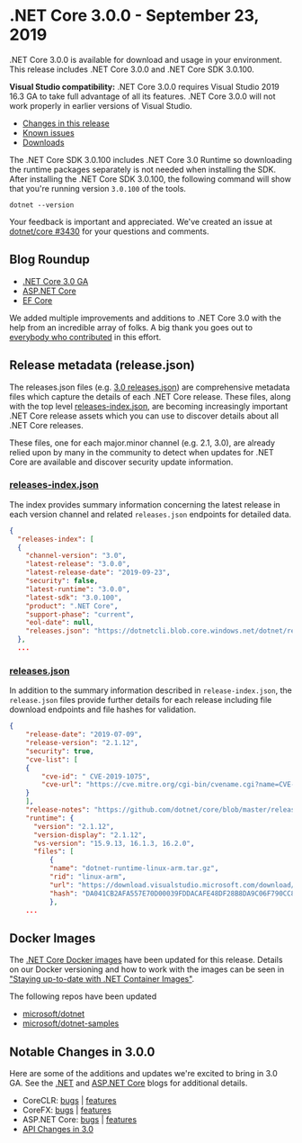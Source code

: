 # .NET Core 3.0.0 - September 23, 2019

.NET Core 3.0.0 is available for download and usage in your environment. This release includes .NET Core 3.0.0 and .NET Core SDK 3.0.100.

**Visual Studio compatibility:** .NET Core 3.0.0 requires Visual Studio 2019 16.3 GA to take full advantage of all its features. .NET Core 3.0.0 will not work properly in earlier versions of Visual Studio. 

* [Changes in this release](#notable-changes-in-300)
* [Known issues](../3.0-known-issues.md)
* [Downloads](https://dotnet.microsoft.com/download/dotnet-core/3.0)

The .NET Core SDK 3.0.100 includes .NET Core 3.0 Runtime so downloading the runtime packages separately is not needed when installing the SDK. After installing the .NET Core SDK 3.0.100, the following command will show that you're running version `3.0.100` of the tools.

`dotnet --version`

Your feedback is important and appreciated. We've created an issue at [dotnet/core #3430](https://github.com/dotnet/core/issues/3430) for your questions and comments.

## Blog Roundup

* [.NET Core 3.0 GA][dotnet-blog]
* [ASP.NET Core][aspnet-blog]
* [EF Core][ef-blog]

We added multiple improvements and additions to .NET Core 3.0 with the help from an incredible array of folks. A big thank you goes out to [everybody who contributed](3.0.0-contrib.md) in this effort.

## Release metadata (release.json)

The releases.json files (e.g. [3.0 releases.json](https://dotnetcli.blob.core.windows.net/dotnet/release-metadata/3.0/releases.json)) are comprehensive metadata files which capture the details of each .NET Core release. These files, along with the top level [releases-index.json](https://dotnetcli.blob.core.windows.net/dotnet/release-metadata/releases-index.json), are becoming increasingly important .NET Core release assets which you can use to discover details about all .NET Core releases.

These files, one for each major.minor channel (e.g. 2.1, 3.0), are already relied upon by many in the community to detect when updates for .NET Core are available and discover security update information.

### [releases-index.json](https://dotnetcli.blob.core.windows.net/dotnet/release-metadata/releases-index.json)

The index provides summary information concerning the latest release in each version channel and related `releases.json` endpoints for detailed data.

```JSON
{
  "releases-index": [
  {
    "channel-version": "3.0",
    "latest-release": "3.0.0",
    "latest-release-date": "2019-09-23",
    "security": false,
    "latest-runtime": "3.0.0",
    "latest-sdk": "3.0.100",
    "product": ".NET Core",
    "support-phase": "current",
    "eol-date": null,
    "releases.json": "https://dotnetcli.blob.core.windows.net/dotnet/release-metadata/3.0/releases.json"
  },
  ...
```

### [releases.json](https://dotnetcli.blob.core.windows.net/dotnet/release-metadata/2.1/releases.json)

In addition to the summary information described in `release-index.json`, the `release.json` files provide further details for each release including file download endpoints and file hashes for validation.

```JSON
{
    "release-date": "2019-07-09",
    "release-version": "2.1.12",
    "security": true,
    "cve-list": [
    {
        "cve-id": " CVE-2019-1075",
        "cve-url": "https://cve.mitre.org/cgi-bin/cvename.cgi?name=CVE-2019-1075"
    }
    ],
    "release-notes": "https://github.com/dotnet/core/blob/master/release-notes/2.1/2.1.12/2.1.12.md",
    "runtime": {
      "version": "2.1.12",
      "version-display": "2.1.12",
      "vs-version": "15.9.13, 16.1.3, 16.2.0",
      "files": [
          {
          "name": "dotnet-runtime-linux-arm.tar.gz",
          "rid": "linux-arm",
          "url": "https://download.visualstudio.microsoft.com/download/pr/f759670e-1f8d-4f1a-8eb7-58b95f94c68c/69eca04ca138dc6c3caa160bd1b891d1/dotnet-runtime-2.1.12-linux-arm.tar.gz",
          "hash": "DA041CB2AFA557E70D00039FDDACAFE48DF28B8DA9C06F790CC841ECABA496F00880EF3349731860835007FA12F0AEF7D50D5EB200297AF5E37F4503C62ACECA"
          },
    ...
```

## Docker Images

The [.NET Core Docker images](https://hub.docker.com/r/microsoft/dotnet/) have been updated for this release. Details on our Docker versioning and how to work with the images can be seen in ["Staying up-to-date with .NET Container Images"](https://blogs.msdn.microsoft.com/dotnet/2018/06/18/staying-up-to-date-with-net-container-images/).

The following repos have been updated

* [microsoft/dotnet](https://hub.docker.com/r/microsoft/dotnet)
* [microsoft/dotnet-samples](https://hub.docker.com/r/microsoft/dotnet-samples)

## Notable Changes in 3.0.0

Here are some of the additions and updates we're excited to bring in 3.0 GA. See the [.NET][dotnet-blog] and [ASP.NET Core][aspnet-blog] blogs for additional details.

* CoreCLR: [bugs][coreclr_bugs] | [features][coreclr_features]
* CoreFX: [bugs][corefx_bugs] | [features][corefx_features]
* ASP.NET Core: [bugs][aspnet_bugs] | [features][aspnet_features]
* [API Changes in 3.0](../api-diff/README.md)

[blob-runtime]: https://dotnetcli.blob.core.windows.net/dotnet/Runtime/
[blob-sdk]: https://dotnetcli.blob.core.windows.net/dotnet/Sdk/
[release-notes]: https://github.com/dotnet/core/blob/master/release-notes/3.0/3.0.0/3.0.0.md

[//]: # ( Runtime 3.0.0)
[dotnet-hosting-win.exe]: https://download.visualstudio.microsoft.com/download/pr/bf608208-38aa-4a40-9b71-ae3b251e110a/bc1cecb14f75cc83dcd4bbc3309f7086/dotnet-hosting-3.0.0-win.exe
[dotnet-runtime-linux-arm.tar.gz]: https://download.visualstudio.microsoft.com/download/pr/0c5e013b-fa57-44dc-85bf-746885181278/58647e532fcc3a45209c13cdfbf30c74/dotnet-runtime-3.0.0-linux-arm.tar.gz
[dotnet-runtime-linux-arm64.tar.gz]: https://download.visualstudio.microsoft.com/download/pr/707fd000-c376-40de-9862-cabc46a344ec/82e0a3c816247bad4563c3e74655f7cf/dotnet-runtime-3.0.0-linux-arm64.tar.gz
[dotnet-runtime-linux-musl-x64.tar.gz]: https://download.visualstudio.microsoft.com/download/pr/af1de242-ec6f-4ecd-8ed3-0a0e9a526e28/c2efbe5b8f24603e1f1160b1a48912a2/dotnet-runtime-3.0.0-linux-musl-x64.tar.gz
[dotnet-runtime-linux-x64.tar.gz]: https://download.visualstudio.microsoft.com/download/pr/a5ff9cbb-d558-49d1-9fd2-410cb1c8b095/a940644f4133b81446cb3733a620983a/dotnet-runtime-3.0.0-linux-x64.tar.gz
[dotnet-runtime-osx-x64.pkg]: https://download.visualstudio.microsoft.com/download/pr/1b09851c-1c1a-4aeb-a94a-7065db8741c0/b22a0b5501191fe1a263913d8ed11b2e/dotnet-runtime-3.0.0-osx-x64.pkg
[dotnet-runtime-osx-x64.tar.gz]: https://download.visualstudio.microsoft.com/download/pr/68123d89-73c0-40b0-ba9b-93667c25663b/001f66f8ec4666421acc16f74209aa99/dotnet-runtime-3.0.0-osx-x64.tar.gz
[dotnet-runtime-rhel.6-x64.tar.gz]: https://download.visualstudio.microsoft.com/download/pr/d78bd3a0-3f8b-4bae-abc4-cd1537d7ed75/3fe2e28ee47a80e44838a4e22d07284b/dotnet-runtime-3.0.0-rhel.6-x64.tar.gz
[dotnet-runtime-win-arm.zip]: https://download.visualstudio.microsoft.com/download/pr/a29804d8-da5a-4351-b93f-216b19ae462c/77563df12d57f63bd812f9894b0a2091/dotnet-runtime-3.0.0-win-arm.zip
[dotnet-runtime-win-x64.exe]: https://download.visualstudio.microsoft.com/download/pr/b3b81103-619a-48d8-ac1b-e03bbe153b7c/566b0f50872164abd1478a5b3ec38ffa/dotnet-runtime-3.0.0-win-x64.exe
[dotnet-runtime-win-x64.zip]: https://download.visualstudio.microsoft.com/download/pr/f15b7c04-2900-4a14-9c01-ccd66a4323cc/17a6bbd44f0d0a85d219dd9e166a89ca/dotnet-runtime-3.0.0-win-x64.zip
[dotnet-runtime-win-x86.exe]: https://download.visualstudio.microsoft.com/download/pr/ffc76eb1-6293-46e9-8d31-ad804995f870/ccf2eeafb0bdf336a092bfdd52a0dfca/dotnet-runtime-3.0.0-win-x86.exe
[dotnet-runtime-win-x86.zip]: https://download.visualstudio.microsoft.com/download/pr/0205db4f-5819-4ecb-be78-3dfd23fe0f97/ec5633cbed223ea6a4c3b2ce0d0c7163/dotnet-runtime-3.0.0-win-x86.zip
[dotnet-targeting-pack-osx-x64.pkg]: https://download.visualstudio.microsoft.com/download/pr/239d7cd9-643b-43c9-9a60-8274340d8580/0631fc7e063b168ee89a2b53af64f7d8/dotnet-targeting-pack-3.0.0-osx-x64.pkg
[netstandard-targeting-pack-osx-x64.pkg]: https://download.visualstudio.microsoft.com/download/pr/5d558117-f5e7-449b-b7ff-c7f1075397ea/1414784b285bd658ded76910f3e50b52/netstandard-targeting-pack-2.1.0-osx-x64.pkg
[windowsdesktop-runtime-win-x64.exe]: https://download.visualstudio.microsoft.com/download/pr/fe9d105b-5d40-4f12-b238-6b6e1af9f812/341fc13950347d95fef8522cb3d77009/windowsdesktop-runtime-3.0.0-win-x64.exe
[windowsdesktop-runtime-win-x86.exe]: https://download.visualstudio.microsoft.com/download/pr/03f6f2e1-bc0f-4185-b5c2-8399d5b3aac4/96f0664754609069159b7acd19772c77/windowsdesktop-runtime-3.0.0-win-x86.exe

[//]: # ( ASP 3.0.0)
[aspnetcore-runtime-linux-arm.tar.gz]: https://download.visualstudio.microsoft.com/download/pr/e9d4b012-a877-443c-8344-72ef910c86dd/b5e729b532d7b3b5488c97764bd0fb8e/aspnetcore-runtime-3.0.0-linux-arm.tar.gz
[aspnetcore-runtime-linux-arm64.tar.gz]: https://download.visualstudio.microsoft.com/download/pr/5cbf9f66-7945-43e2-9b7c-351f900e9893/2fcd48f3d4db99283ebdb46daf9bacec/aspnetcore-runtime-3.0.0-linux-arm64.tar.gz
[aspnetcore-runtime-linux-musl-arm64.tar.gz]: https://download.visualstudio.microsoft.com/download/pr/405f67c3-612c-4976-862a-9ce47e84c501/2658cc4eeb24a49f6670fe658b62268b/aspnetcore-runtime-3.0.0-linux-musl-arm64.tar.gz
[aspnetcore-runtime-linux-musl-x64.tar.gz]: https://download.visualstudio.microsoft.com/download/pr/2dd89dc5-add5-4582-9a72-7c55f447a069/ef2d3aa1e91e837a8400d5e69fc6952f/aspnetcore-runtime-3.0.0-linux-musl-x64.tar.gz
[aspnetcore-runtime-linux-x64.tar.gz]: https://download.visualstudio.microsoft.com/download/pr/b0c44e05-b7a1-4221-94ec-a0c0d3a11eed/afc61567dd6db8f097e244871889458c/aspnetcore-runtime-3.0.0-linux-x64.tar.gz
[aspnetcore-runtime-osx-x64.tar.gz]: https://download.visualstudio.microsoft.com/download/pr/3ab4125a-c616-4aec-8fdb-763039e99f1c/08a6d2546fbbd4b1b959e6a3da3b9eb4/aspnetcore-runtime-3.0.0-osx-x64.tar.gz
[aspnetcore-runtime-win-arm.zip]: https://download.visualstudio.microsoft.com/download/pr/a7d46559-0da7-4850-9c7f-59070923600e/4cf0abb8decc6ccf0f4a5e7195136da9/aspnetcore-runtime-3.0.0-win-arm.zip
[aspnetcore-runtime-win-x64.exe]: https://download.visualstudio.microsoft.com/download/pr/173b8a01-e65b-4880-af6e-12e45a865c69/f2529ad22ce8eeb0f28fd48dead5459a/aspnetcore-runtime-3.0.0-win-x64.exe
[aspnetcore-runtime-win-x64.zip]: https://download.visualstudio.microsoft.com/download/pr/02a17191-e966-4b89-9312-2cbad04fa8bd/0bd4537f7683f2c4d3986d30bfbb4344/aspnetcore-runtime-3.0.0-win-x64.zip
[aspnetcore-runtime-win-x86.exe]: https://download.visualstudio.microsoft.com/download/pr/cf69fd0f-6790-47bb-9243-e066387ee690/7352473dfba8771278e95f60b9193401/aspnetcore-runtime-3.0.0-win-x86.exe
[aspnetcore-runtime-win-x86.zip]: https://download.visualstudio.microsoft.com/download/pr/2723329d-d208-4ffa-990e-bbdd00ec56d7/0be01dcf5d4be996218da524a046ca31/aspnetcore-runtime-3.0.0-win-x86.zip
[aspnetcore-targeting-pack.tar.gz]: https://download.visualstudio.microsoft.com/download/pr/b59cd26f-fc90-4984-8363-b0b218486795/f6d9be56b63efcdaf2cf231a47ca0599/aspnetcore-targeting-pack-3.0.0.tar.gz
[aspnetcore-targeting-pack.zip]: https://download.visualstudio.microsoft.com/download/pr/c603586c-855f-49b4-b95f-54ac9f31bac0/d6c8a96d143fe7738b9ba6d927e70d6b/aspnetcore-targeting-pack-3.0.0.zip
[dotnet-hosting-win.exe]: https://download.visualstudio.microsoft.com/download/pr/bf608208-38aa-4a40-9b71-ae3b251e110a/bc1cecb14f75cc83dcd4bbc3309f7086/dotnet-hosting-3.0.0-win.exe

[//]: # ( SDK 3.0.100 )
[dotnet-sdk-linux-arm.tar.gz]: https://download.visualstudio.microsoft.com/download/pr/8ddb8193-f88c-4c4b-82a3-39fcced27e91/b8e0b9bf4cf77dff09ff86cc1a73960b/dotnet-sdk-3.0.100-linux-arm.tar.gz
[dotnet-sdk-linux-arm64.tar.gz]: https://download.visualstudio.microsoft.com/download/pr/cbc83a0e-895c-4959-99d9-21cd11596e64/b0e59c2ba2bd3ef0f592acbeae7ab27d/dotnet-sdk-3.0.100-linux-arm64.tar.gz
[dotnet-sdk-linux-musl-x64.tar.gz]: https://download.visualstudio.microsoft.com/download/pr/f9dc42c0-9b15-44e6-9d9b-ef341fdbf1a7/78b16d311f1c4366fed65e69eaece49d/dotnet-sdk-3.0.100-linux-musl-x64.tar.gz
[dotnet-sdk-linux-x64.tar.gz]: https://download.visualstudio.microsoft.com/download/pr/886b4a4c-30af-454b-8bec-81c72b7b4e1f/d1a0c8de9abb36d8535363ede4a15de6/dotnet-sdk-3.0.100-linux-x64.tar.gz
[dotnet-sdk-osx-x64.pkg]: https://download.visualstudio.microsoft.com/download/pr/5c281f95-91c4-499d-baa2-31fec919047a/38c6964d72438ac30032bce516b655d9/dotnet-sdk-3.0.100-osx-x64.pkg
[dotnet-sdk-osx-x64.tar.gz]: https://download.visualstudio.microsoft.com/download/pr/b9251194-4118-41cb-ae05-6763fb002e5d/1d398b4e97069fa4968628080b617587/dotnet-sdk-3.0.100-osx-x64.tar.gz
[dotnet-sdk-rhel.6-x64.tar.gz]: https://download.visualstudio.microsoft.com/download/pr/5d6a0da0-2da2-4c2c-ba9c-f086566d527f/7e2b7492d4142ae6e7d7c6a561f71cc0/dotnet-sdk-3.0.100-rhel.6-x64.tar.gz
[dotnet-sdk-win-arm.zip]: https://download.visualstudio.microsoft.com/download/pr/96e49889-2fc3-4d67-b89b-12dc6f67da74/bad15c477c4514d2faef8ab8e1bf42fc/dotnet-sdk-3.0.100-win-arm.zip
[dotnet-sdk-win-x64.exe]: https://download.visualstudio.microsoft.com/download/pr/53f250a1-318f-4350-8bda-3c6e49f40e76/e8cbbd98b08edd6222125268166cfc43/dotnet-sdk-3.0.100-win-x64.exe
[dotnet-sdk-win-x64.zip]: https://download.visualstudio.microsoft.com/download/pr/a24f4f34-ada1-433a-a437-5bc85fc2576a/7e886d06729949c15c96fe7e70faa8ae/dotnet-sdk-3.0.100-win-x64.zip
[dotnet-sdk-win-x86.exe]: https://download.visualstudio.microsoft.com/download/pr/16378a9f-1291-4c34-8625-ab4dfebfb74a/096945940a346e326368c070b8ecc050/dotnet-sdk-3.0.100-win-x86.exe
[dotnet-sdk-win-x86.zip]: https://download.visualstudio.microsoft.com/download/pr/8bcb1316-76a0-4ec9-a8b4-4a5da79dff36/32458bba334f532ceab30f2f7cbacce1/dotnet-sdk-3.0.100-win-x86.zip

[checksums]: https://dotnetcli.blob.core.windows.net/dotnet/checksums/3.0.0-sha.txt

[linux-install]: https://docs.microsoft.com/dotnet/core/install/linux
[linux-setup]: https://github.com/dotnet/core/blob/master/Documentation/linux-setup.md

[dotnet-blog]: https://devblogs.microsoft.com/dotnet/announcing-net-core-3-0/
[aspnet-blog]: https://devblogs.microsoft.com/aspnet/asp-net-core-and-blazor-updates-in-net-core-3-0/
[ef-blog]: https://devblogs.microsoft.com/dotnet/announcing-ef-core-3-0-and-ef-6-3-general-availability

[aspnet_bugs]: https://github.com/aspnet/AspNetCore/issues?q=is%3Aissue+milestone%3A3.0.0+label%3ADone+label%3Abug
[aspnet_features]: https://github.com/aspnet/AspNetCore/issues?q=is%3Aissue+milestone%3A3.0.0+label%3ADone+label%3Aenhancement
[coreclr_bugs]: https://github.com/dotnet/coreclr/issues?utf8=%E2%9C%93&q=is%3Aissue+milestone%3A3.0+label%3Abug+
[coreclr_features]: https://github.com/dotnet/coreclr/issues?q=is%3Aissue+milestone%3A3.0+label%3Aenhancement
[corefx_bugs]: https://github.com/dotnet/corefx/issues?q=is%3Aissue+milestone%3A3.0+label%3Abug
[corefx_features]: https://github.com/dotnet/corefx/issues?q=is%3Aissue+milestone%3A3.0+label%3Aenhancement
